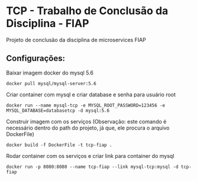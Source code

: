 # TCP - Trabalho de Conclusão da Disciplina - FIAP

Projeto de conclusão da disciplina de microservices FIAP

<h2>Configurações:</h2>
Baixar imagem docker do mysql 5.6

```
docker pull mysql/mysql-server:5.6
```
Criar container com mysql e criar database e senha para usuário root
```
docker run --name mysql-tcp -e MYSQL_ROOT_PASSWORD=123456 -e MYSQL_DATABASE=databasetcp -d mysql:5.6
```

Construir imagem com os serviços (Observação: este comando é necessário dentro do path do projeto, já que, ele procura o arquivo DockerFile)
```
docker build -f DockerFile -t tcp-fiap .
```

Rodar container com os serviços e criar link para container do mysql
```
docker run -p 8080:8080 --name tcp-fiap --link mysql-tcp:mysql -d tcp-fiap
```
